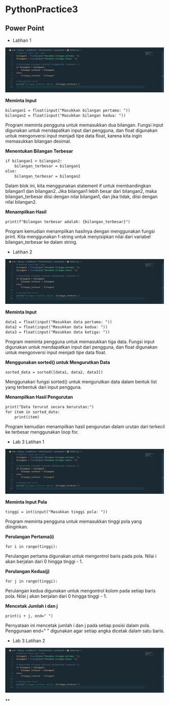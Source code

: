 # PythonPractice3

## Power Point

* Latihan 1

<img src="ss/sslat1.png" width="500">

**Meminta Input**

    bilangan1 = float(input("Masukkan bilangan pertama: "))
    bilangan2 = float(input("Masukkan bilangan kedua: "))

Program meminta pengguna untuk memasukkan dua bilangan. Fungsi input digunakan untuk mendapatkan input dari pengguna, dan float digunakan untuk mengonversi input menjadi tipe data float, karena kita ingin memasukkan bilangan desimal.

**Menentukan Bilangan Terbesar**

    if bilangan1 > bilangan2:
        bilangan_terbesar = bilangan1
    else:
        bilangan_terbesar = bilangan2

Dalam blok ini, kita menggunakan statement if untuk membandingkan bilangan1 dan bilangan2. Jika bilangan1 lebih besar dari bilangan2, maka bilangan_terbesar diisi dengan nilai bilangan1, dan jika tidak, diisi dengan nilai bilangan2.

**Menampilkan Hasil**

    print(f"Bilangan terbesar adalah: {bilangan_terbesar}")

Program kemudian menampilkan hasilnya dengan menggunakan fungsi print. Kita menggunakan f-string untuk menyisipkan nilai dari variabel bilangan_terbesar ke dalam string.

* Latihan 2

<img src="ss/sslat1.png" width="500">

**Meminta Input**

    data1 = float(input("Masukkan data pertama: "))
    data2 = float(input("Masukkan data kedua: "))
    data3 = float(input("Masukkan data ketiga: "))

Program meminta pengguna untuk memasukkan tiga data. Fungsi input digunakan untuk mendapatkan input dari pengguna, dan float digunakan untuk mengonversi input menjadi tipe data float.

**Menggunakan sorted() untuk Mengurutkan Data**

    sorted_data = sorted([data1, data2, data3])

Menggunakan fungsi sorted() untuk mengurutkan data dalam bentuk list yang terbentuk dari input pengguna.

**Menampilkan Hasil Pengurutan**

    print("Data terurut secara berurutan:")
    for item in sorted_data:
        print(item)

Program kemudian menampilkan hasil pengurutan dalam urutan dari terkecil ke terbesar menggunakan loop for.

* Lab 3 Latihan 1

<img src="ss/sslat1.png" width="500">

**Meminta Input Pola**

    tinggi = int(input("Masukkan tinggi pola: "))

Program meminta pengguna untuk memasukkan tinggi pola yang diinginkan.

**Perulangan Pertama(i)**

    for i in range(tinggi):

Perulangan pertama digunakan untuk mengontrol baris pada pola. Nilai i akan berjalan dari 0 hingga tinggi - 1.

**Perulangan Kedua(j)**

    for j in range(tinggi):

Perulangan kedua digunakan untuk mengontrol kolom pada setiap baris pola. Nilai j akan berjalan dari 0 hingga tinggi - 1.

**Mencetak Jumlah i dan j**

    print(i + j, end=" ")

Pernyataan ini mencetak jumlah i dan j pada setiap posisi dalam pola. Penggunaan end=" " digunakan agar setiap angka dicetak dalam satu baris.

* Lab 3 Latihan 2

<img src="ss/sslat1.png" width="500">

**
